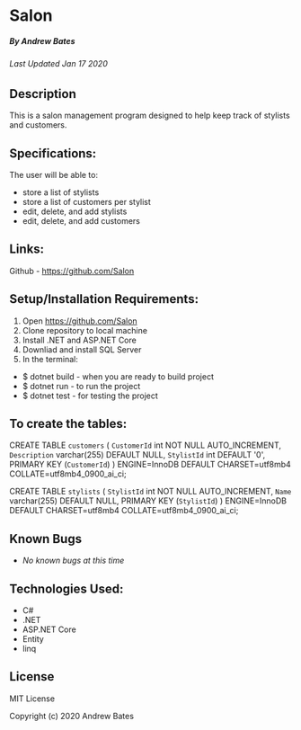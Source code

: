 # Salon
##### By Andrew Bates
###### Last Updated Jan 17 2020

## Description

This is a salon management program designed to help keep track of stylists and customers.

## Specifications:

The user will be able to:

  - store a list of stylists 
  - store a list of customers per stylist
  - edit, delete, and add stylists
  - edit, delete, and add customers

## Links:

Github - https://github.com/Salon

## Setup/Installation Requirements:

1. Open https://github.com/Salon
2. Clone repository to local machine 
3. Install .NET and ASP.NET Core
4. Downliad and install SQL Server
5. In the terminal:

  - $ dotnet build - when you are ready to build project
  - $ dotnet run - to run the project 
  - $ dotnet test - for testing the project

## To create the tables: 

CREATE TABLE `customers` (
  `CustomerId` int NOT NULL AUTO_INCREMENT,
  `Description` varchar(255) DEFAULT NULL,
  `StylistId` int DEFAULT '0',
  PRIMARY KEY (`CustomerId`)
) ENGINE=InnoDB DEFAULT CHARSET=utf8mb4 COLLATE=utf8mb4_0900_ai_ci;

CREATE TABLE `stylists` (
  `StylistId` int NOT NULL AUTO_INCREMENT,
  `Name` varchar(255) DEFAULT NULL,
  PRIMARY KEY (`StylistId`)
) ENGINE=InnoDB DEFAULT CHARSET=utf8mb4 COLLATE=utf8mb4_0900_ai_ci;

## Known Bugs

* _No known bugs at this time_

## Technologies Used:

* C#
* .NET
* ASP.NET Core
* Entity
* linq

## License
MIT License

Copyright (c) 2020 Andrew Bates